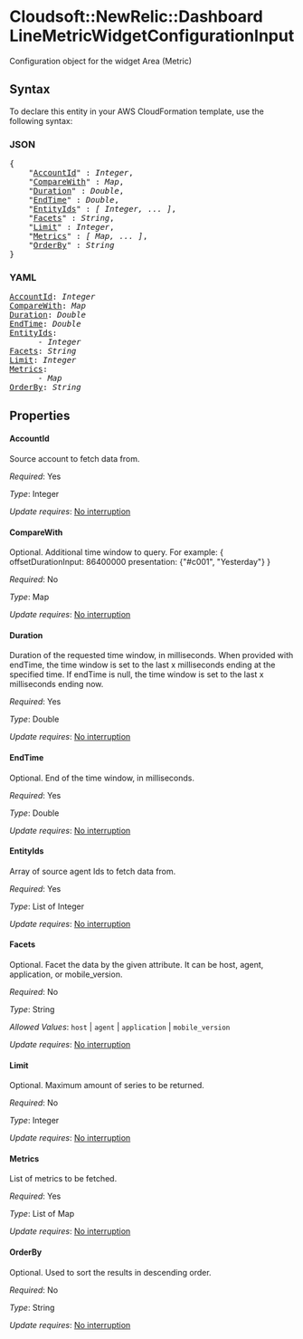 # Cloudsoft::NewRelic::Dashboard LineMetricWidgetConfigurationInput

Configuration object for the widget Area (Metric)

## Syntax

To declare this entity in your AWS CloudFormation template, use the following syntax:

### JSON

<pre>
{
    "<a href="#accountid" title="AccountId">AccountId</a>" : <i>Integer</i>,
    "<a href="#comparewith" title="CompareWith">CompareWith</a>" : <i>Map</i>,
    "<a href="#duration" title="Duration">Duration</a>" : <i>Double</i>,
    "<a href="#endtime" title="EndTime">EndTime</a>" : <i>Double</i>,
    "<a href="#entityids" title="EntityIds">EntityIds</a>" : <i>[ Integer, ... ]</i>,
    "<a href="#facets" title="Facets">Facets</a>" : <i>String</i>,
    "<a href="#limit" title="Limit">Limit</a>" : <i>Integer</i>,
    "<a href="#metrics" title="Metrics">Metrics</a>" : <i>[ Map, ... ]</i>,
    "<a href="#orderby" title="OrderBy">OrderBy</a>" : <i>String</i>
}
</pre>

### YAML

<pre>
<a href="#accountid" title="AccountId">AccountId</a>: <i>Integer</i>
<a href="#comparewith" title="CompareWith">CompareWith</a>: <i>Map</i>
<a href="#duration" title="Duration">Duration</a>: <i>Double</i>
<a href="#endtime" title="EndTime">EndTime</a>: <i>Double</i>
<a href="#entityids" title="EntityIds">EntityIds</a>: <i>
      - Integer</i>
<a href="#facets" title="Facets">Facets</a>: <i>String</i>
<a href="#limit" title="Limit">Limit</a>: <i>Integer</i>
<a href="#metrics" title="Metrics">Metrics</a>: <i>
      - Map</i>
<a href="#orderby" title="OrderBy">OrderBy</a>: <i>String</i>
</pre>

## Properties

#### AccountId

Source account to fetch data from.

_Required_: Yes

_Type_: Integer

_Update requires_: [No interruption](https://docs.aws.amazon.com/AWSCloudFormation/latest/UserGuide/using-cfn-updating-stacks-update-behaviors.html#update-no-interrupt)

#### CompareWith

Optional. Additional time window to query. For example: {
offsetDurationInput: 86400000
presentation: {"#c001", "Yesterday"}
}

_Required_: No

_Type_: Map

_Update requires_: [No interruption](https://docs.aws.amazon.com/AWSCloudFormation/latest/UserGuide/using-cfn-updating-stacks-update-behaviors.html#update-no-interrupt)

#### Duration

Duration of the requested time window, in milliseconds. When provided with endTime, the time window is set to the last x milliseconds ending at the specified time. If endTime is null, the time window is set to the last x milliseconds ending now.

_Required_: Yes

_Type_: Double

_Update requires_: [No interruption](https://docs.aws.amazon.com/AWSCloudFormation/latest/UserGuide/using-cfn-updating-stacks-update-behaviors.html#update-no-interrupt)

#### EndTime

Optional. End of the time window, in milliseconds.

_Required_: Yes

_Type_: Double

_Update requires_: [No interruption](https://docs.aws.amazon.com/AWSCloudFormation/latest/UserGuide/using-cfn-updating-stacks-update-behaviors.html#update-no-interrupt)

#### EntityIds

Array of source agent Ids to fetch data from.

_Required_: Yes

_Type_: List of Integer

_Update requires_: [No interruption](https://docs.aws.amazon.com/AWSCloudFormation/latest/UserGuide/using-cfn-updating-stacks-update-behaviors.html#update-no-interrupt)

#### Facets

Optional. Facet the data by the given attribute. It can be host, agent, application, or mobile_version.

_Required_: No

_Type_: String

_Allowed Values_: <code>host</code> | <code>agent</code> | <code>application</code> | <code>mobile_version</code>

_Update requires_: [No interruption](https://docs.aws.amazon.com/AWSCloudFormation/latest/UserGuide/using-cfn-updating-stacks-update-behaviors.html#update-no-interrupt)

#### Limit

Optional. Maximum amount of series to be returned.

_Required_: No

_Type_: Integer

_Update requires_: [No interruption](https://docs.aws.amazon.com/AWSCloudFormation/latest/UserGuide/using-cfn-updating-stacks-update-behaviors.html#update-no-interrupt)

#### Metrics

List of metrics to be fetched.

_Required_: Yes

_Type_: List of Map

_Update requires_: [No interruption](https://docs.aws.amazon.com/AWSCloudFormation/latest/UserGuide/using-cfn-updating-stacks-update-behaviors.html#update-no-interrupt)

#### OrderBy

Optional. Used to sort the results in descending order.

_Required_: No

_Type_: String

_Update requires_: [No interruption](https://docs.aws.amazon.com/AWSCloudFormation/latest/UserGuide/using-cfn-updating-stacks-update-behaviors.html#update-no-interrupt)

